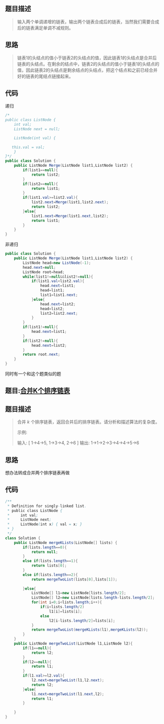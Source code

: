 ## 题目描述

>输入两个单调递增的链表，输出两个链表合成后的链表，当然我们需要合成后的链表满足单调不减规则。

## 思路

>链表1的头结点的值小于链表2的头结点的值，因此链表1的头结点是合并后链表的头结点。在剩余的结点中，链表2的头结点的值小于链表1的头结点的值，因此链表2的头结点是剩余结点的头结点，把这个结点和之前已经合并好的链表的尾结点链接起来。


## 代码

递归

```java
/*
public class ListNode {
    int val;
    ListNode next = null;

    ListNode(int val) {
    
   this.val = val;
    }
}*/
public class Solution {
    public ListNode Merge(ListNode list1,ListNode list2) {
        if(list1==null){
            return list2;
        }
        if(list2==null){
            return list1;
        }
        if(list1.val>=list2.val){
            list2.next=Merge(list1,list2.next);
            return list2;
        }else{
            list1.next=Merge(list1.next,list2);
            return list1;
        }
    }
}
```


非递归
```java
public class Solution {
    public ListNode Merge(ListNode list1,ListNode list2) {
        ListNode head=new ListNode(-1);
        head.next=null;
        ListNode root=head;
        while(list1!=null&&list2!=null){
            if(list1.val<list2.val){
                head.next=list1;
                head=list1;
                list1=list1.next;
            }else{
                head.next=list2;
                head=list2;
                list2=list2.next;
            }
        }
        if(list1!=null){
            head.next=list1;
        }
        if(list2!=null){
            head.next=list2;
        }
        return root.next;
    }
}
```





同时有一个和这个题类似的题



## 题目:[合并K个排序链表](https://leetcode-cn.com/problems/merge-k-sorted-lists/)



## 题目描述

>合并 *k* 个排序链表，返回合并后的排序链表。请分析和描述算法的复杂度。
>
>示例:
>
>输入:
[
  1->4->5,
  1->3->4,
  2->6
]
输出: 1->1->2->3->4->4->5->6



## 思路

想办法转成合并两个排序链表再做

## 代码

```java
/**
 * Definition for singly-linked list.
 * public class ListNode {
 *     int val;
 *     ListNode next;
 *     ListNode(int x) { val = x; }
 * }
 */
class Solution {
    public ListNode mergeKLists(ListNode[] lists) {
        if(lists.length==0){
            return null;
        }
        else if(lists.length==1){
            return lists[0];
        }
        else if(lists.length==2){
            return mergeTwoList(lists[0],lists[1]);
            
        }else{
            ListNode[] l1=new ListNode[lists.length/2];
            ListNode[] l2=new ListNode[lists.length-lists.length/2];
            for(int i=0;i<lists.length;i++){
                if(i<lists.length/2)
                    l1[i]=lists[i];
                else
                    l2[i-lists.length/2]=lists[i];
            }
            return mergeTwoList(mergeKLists(l1),mergeKLists(l2));
        }
    }
    public ListNode mergeTwoList(ListNode l1,ListNode l2){
        if(l1==null){
            return l2;
        }
        if(l2==null){
            return l1;
        }
        if(l1.val>=l2.val){
            l2.next=mergeTwoList(l1,l2.next);
            return l2;
        }else{
            l1.next=mergeTwoList(l1.next,l2);
            return l1;
        }
    
    }
}
```

